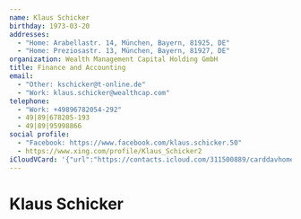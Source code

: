 ```yaml
---
name: Klaus Schicker
birthday: 1973-03-20
addresses:
  - "Home: Arabellastr. 14, München, Bayern, 81925, DE"
  - "Home: Preziosastr. 13, München, Bayern, 81927, DE"
organization: Wealth Management Capital Holding GmbH
title: Finance and Accounting
email:
  - "Other: kschicker@t-online.de"
  - "Work: klaus.schicker@wealthcap.com"
telephone:
  - "Work: +49896782054-292"
  - 49|89|678205-193
  - 49|89|95998866
social profile:
  - "Facebook: https://www.facebook.com/klaus.schicker.50"
  - https://www.xing.com/profile/Klaus_Schicker2
iCloudVCard: '{"url":"https://contacts.icloud.com/311500889/carddavhome/card/NzNjZWZkOTUtODk2Mi00NzFiLWE5NGQtMDJmNmY3Njk5MzM2.vcf","etag":"\"kmfhdebp\"","data":"BEGIN:VCARD\r\nVERSION:3.0\r\nFN:\r\nN:Schicker;Klaus;;;\r\nUID:73cefd95-8962-471b-a94d-02f6f7699336\r\nBDAY;VALUE=date:1973-03-20\r\nADR;TYPE=HOME:;;Arabellastr. 14;München;Bayern;81925;DE;\r\nADR;TYPE=HOME:;;Preziosastr. 13;München;Bayern;81927;DE;\r\nWP1.X-ABLABEL:Work\r\nWP2.X-ABLABEL:Home\r\nWP3.X-ABLABEL:Work\r\nWP4.X-ABLABEL:Home\r\nWP5.X-ABLABEL:Work\r\nWP6.X-ABLABEL:Home\r\nitem0.X-ABLABEL:xing\r\nPRODID:ez-vcard 0.9.13-fc\r\nREV:2025-04-03T22:11:56Z\r\nORG:Wealth Management Capital Holding GmbH;\r\nTITLE:Finance and Accounting\r\nEMAIL;TYPE=OTHER:kschicker@t-online.de\r\nEMAIL;TYPE=WORK:klaus.schicker@wealthcap.com\r\nPHOTO;VALUE=uri:https://gateway.icloud.com/contacts/311500889/ck/card/1a9d9\r\n e8b30c906a71c2fea5516c58244\r\nTEL;TYPE=WORK:+49896782054-292\r\nTEL:49|89|678205-193\r\nTEL:49|89|95998866\r\nX-SOCIALPROFILE;TYPE=facebook;X-USER=klaus.schicker.50;X-USERID=10000126630\r\n 3561;X-DISPLAYNAME=Klaus Schicker:https://www.facebook.com/klaus.schicker.5\r\n 0\r\nitem0.X-SOCIALPROFILE;X-USER=Klaus_Schicker2:https://www.xing.com/profile/K\r\n laus_Schicker2\r\nEND:VCARD"}'
---
```

# Klaus Schicker